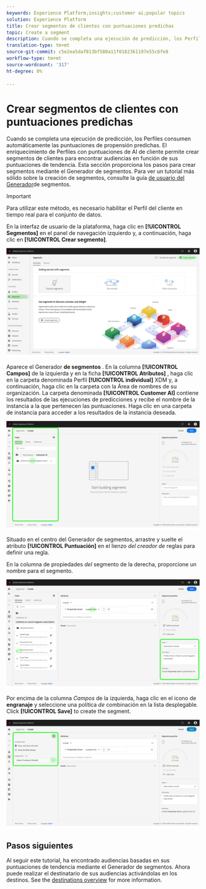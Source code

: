 ```yaml
---
keywords: Experience Platform;insights;customer ai;popular topics
solution: Experience Platform
title: Crear segmentos de clientes con puntuaciones predichas
topic: Create a segment
description: Cuando se completa una ejecución de predicción, los Perfiles consumen automáticamente las puntuaciones de propensión predichas. El enriquecimiento de Perfiles con puntuaciones de AI de cliente permite crear segmentos de clientes para encontrar audiencias en función de sus puntuaciones de tendencia. Esta sección proporciona los pasos para crear segmentos mediante el Generador de segmentos.
translation-type: tm+mt
source-git-commit: c5e2ea5daf813bf580a11f0182361197e55c6fe8
workflow-type: tm+mt
source-wordcount: '317'
ht-degree: 0%

---
```



# Crear segmentos de clientes con puntuaciones predichas

Cuando se completa una ejecución de predicción, los Perfiles consumen automáticamente las puntuaciones de propensión predichas. El enriquecimiento de Perfiles con puntuaciones de AI de cliente permite crear segmentos de clientes para encontrar audiencias en función de sus puntuaciones de tendencia. Esta sección proporciona los pasos para crear segmentos mediante el Generador de segmentos. Para ver un tutorial más sólido sobre la creación de segmentos, consulte la guía [de usuario del Generador](../../../segmentation/ui/segment-builder.md)de segmentos.

>[!IMPORTANT]
>
>Para utilizar este método, es necesario habilitar el Perfil del cliente en tiempo real para el conjunto de datos.

En la interfaz de usuario de la plataforma, haga clic en **[!UICONTROL Segmentos]** en el panel de navegación izquierdo y, a continuación, haga clic en **[!UICONTROL Crear segmento]**.

![](../images/user-guide/segments.png)

Aparece el Generador **de segmentos** . En la columna **[!UICONTROL Campos]** de la izquierda y en la ficha **[!UICONTROL Atributos]** , haga clic en la carpeta denominada Perfil **[!UICONTROL individual]** XDM y, a continuación, haga clic en la carpeta con la Área de nombres de su organización. La carpeta denominada **[!UICONTROL Customer AI]** contiene los resultados de las ejecuciones de predicciones y recibe el nombre de la instancia a la que pertenecen las puntuaciones. Haga clic en una carpeta de instancia para acceder a los resultados de la instancia deseada.

![](../images/user-guide/results.png)

Situado en el centro del Generador de segmentos, arrastre y suelte el atributo **[!UICONTROL Puntuación]** en el lienzo *del creador de* reglas para definir una regla.

En la columna de propiedades *del* segmento de la derecha, proporcione un nombre para el segmento.

![](../images/user-guide/properties.png)

Por encima de la columna *Campos* de la izquierda, haga clic en el icono de **engranaje** y seleccione una política *de* combinación en la lista desplegable. Click **[!UICONTROL Save]** to create the segment.

![](../images/user-guide/merge_policy.png)

## Pasos siguientes

Al seguir este tutorial, ha encontrado audiencias basadas en sus puntuaciones de tendencia mediante el Generador de segmentos. Ahora puede realizar el destinatario de sus audiencias activándolas en los destinos. See the [destinations overview](https://docs.adobe.com/content/help/en/experience-platform/rtcdp/destinations/destinations-overview.html) for more information.